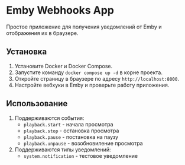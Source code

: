 # Emby Webhooks App

Простое приложение для получения уведомлений от Emby и отображения их в браузере.

## Установка

1. Установите Docker и Docker Compose.
2. Запустите команду `docker compose up -d` в корне проекта.
3. Откройте страницу в браузере по адресу `http://localhost:8000`.
4. Настройте вебхуки в Emby и проверьте работу приложения.

## Использование

1. Поддерживаются события:
    - `playback.start` - начала просмотра
    - `playback.stop` - остановка просмотра 
    - `playback.pause` - постановка на паузу
    - `playback.unpause` - возобновиление просмотра
2. Поддерживаются типы уведомлений: 
    - `system.notification` - тестовое уведомление


